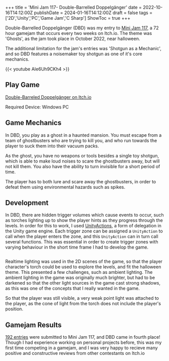 +++
title = 'Mini Jam 117- Double-Barrelled Doppelgänger'
date = 2022-10-16T14:12:00Z
publishDate = 2024-01-16T14:12:00Z
draft = false
tags = ['2D','Unity','PC','Game Jam','C Sharp']
ShowToc = true
+++

Double-Barrelled Doppelgänger (DBD) was my entry to [Mini Jam 117](https://itch.io/jam/mini-jam-117-ghosts), a 72 hour gamejam that occurs every two weeks on Itch.io. The theme was 'Ghosts', as the jam took place in October 2022, near halloween.

The additional limitation for the jam's entries was 'Shotgun as a Mechanic', and so DBD features a noisemaker toy shotgun as one of it's core mechanics. 

{{< youtube AIe6Uh9CKh4 >}}

## Play Game

[Double-Barreled Doppelgänger on Itch.io](https://zoid-burger.itch.io/double-barreled-doppelganger)

Required Device: Windows PC

## Game Mechanics

In DBD, you play as a ghost in a haunted mansion. You must escape from a team of ghostbusters who are trying to kill you, and who run towards the player to suck them into their vacuum packs.

As the ghost, you have no weapons or tools besides a single toy shotgun, which is able to make loud noises to scare the ghostbusters away, but will not kill them. You also have the ability to turn invisible for a short period of time.

The player has to both lure and scare away the ghostbusters, in order to defeat them using environmental hazards such as spikes.

## Development

In DBD, there are hidden trigger volumes which cause events to occur, such as torches lighting up to show the player hints as they progress through the levels. In order for this to work, I used [UnityActions](https://docs.unity3d.com/ScriptReference/Events.UnityAction.html), a form of delegation in the Unity game engine. Each trigger zone can be assigned a `UnityAction` to call when the player enters the zone, and this `UnityAction` can in turn call several functions. This was essential in order to create trigger zones with varying behaviour in the short time frame I had to develop the game.

<img title="" src="https://img.itch.zone/aW1hZ2UvMTc0OTYxMC8xMDI5MzYxNy5wbmc=/347x500/snNmMr.png" alt="">

Realtime lighting was used in the 2D scenes of the game, so that the player character's torch could be used to explore the levels, and fit the halloween theme. This presented a few challenges, such as ambient lighting. The ambient lighting in the game was originally much brighter, but had to be darkened so that the other light sources in the game cast strong shadows, as this was one of the concepts that I really wanted in the game. 

So that the player was still visible, a very weak point light was attached to the player, as the cone of light from the torch does not include the player's position.

## Gamejam Results

[192 entries](https://itch.io/jam/mini-jam-117-ghosts/results) were submitted to Mini Jam 117, and DBD came in fourth place! Though I had experience working on personal projects before, this was my first time competing in a gamejam, and I was very happy to recieve many positive and constructive reviews from other contestants on Itch.io

### 
